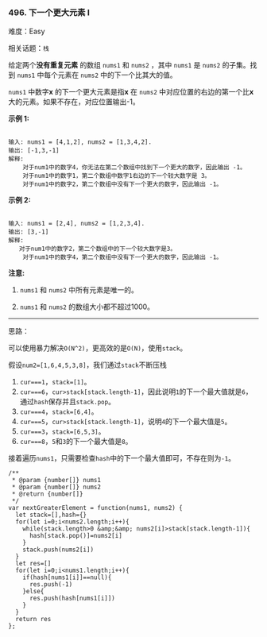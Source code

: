 ### 496. 下一个更大元素 I

难度：Easy

相关话题：`栈`

给定两个**没有重复元素** 的数组 `nums1`  和 `nums2` ，其中 `nums1` 是 `nums2` 的子集。找到 `nums1` 中每个元素在 `nums2` 中的下一个比其大的值。



 `nums1` 中数字**x** 的下一个更大元素是指**x** 在 `nums2` 中对应位置的右边的第一个比**x** 大的元素。如果不存在，对应位置输出-1。



**示例 1:** 



```

输入: nums1 = [4,1,2], nums2 = [1,3,4,2].
输出: [-1,3,-1]
解释:
    对于num1中的数字4，你无法在第二个数组中找到下一个更大的数字，因此输出 -1。
    对于num1中的数字1，第二个数组中数字1右边的下一个较大数字是 3。
    对于num1中的数字2，第二个数组中没有下一个更大的数字，因此输出 -1。
```


**示例 2:** 



```

输入: nums1 = [2,4], nums2 = [1,2,3,4].
输出: [3,-1]
解释:
   对于num1中的数字2，第二个数组中的下一个较大数字是3。
    对于num1中的数字4，第二个数组中没有下一个更大的数字，因此输出 -1。
```


**注意:** 




1.  `nums1` 和 `nums2` 中所有元素是唯一的。

2.  `nums1` 和 `nums2` 的数组大小都不超过1000。






-----

思路：

可以使用暴力解决`O(N^2)`，更高效的是`O(N)`，使用`stack`。

假设`num2=[1,6,4,5,3,8]`，我们通过`stack`不断压栈

1. `cur===1`，`stack=[1]`。
2. `cur===6`，`cur>stack[stack.length-1]`，因此说明`1`的下一个最大值就是`6`，通过`hash`保存并且`stack.pop`。
3. `cur===4`，`stack=[6,4]`。
4. `cur===5`，`cur>stack[stack.length-1]`，说明`4`的下一个最大值是`5`。
5. `cur===3`，`stack=[6,5,3]`。
6. `cur===8`，`5`和`3`的下一个最大值是`8`。

接着遍历`nums1`，只需要检查`hash`中的下一个最大值即可，不存在则为`-1`。

```
/**
 * @param {number[]} nums1
 * @param {number[]} nums2
 * @return {number[]}
 */
var nextGreaterElement = function(nums1, nums2) {
  let stack=[],hash={}
  for(let i=0;i<nums2.length;i++){
    while(stack.length>0 &amp;&amp; nums2[i]>stack[stack.length-1]){
      hash[stack.pop()]=nums2[i]
    }
    stack.push(nums2[i])
  }
  let res=[]
  for(let i=0;i<nums1.length;i++){
    if(hash[nums1[i]]==null){
      res.push(-1)
    }else{
      res.push(hash[nums1[i]])
    }
  }
  return res
};
```

